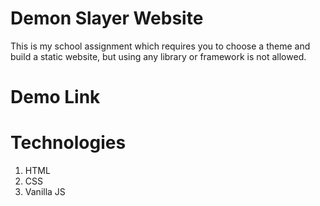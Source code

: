 # Demon Slayer Website
This is my school assignment which requires you to choose a theme and build a static website, but using any library or framework is not allowed.

# Demo Link

# Technologies
1. HTML
2. CSS
3. Vanilla JS
